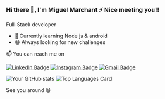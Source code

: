### Hi there 👋, I'm Miguel Marchant ⚡ Nice meeting you!!

Full-Stack developer

- 🌱 Currently learning Node js & android
- 😄 Always looking for new challenges

📫 You can reach me on 

[![LinkedIn Badge](https://img.shields.io/badge/LinkedIn-0077B5?style=for-the-badge&logo=linkedin&logoColor=white)](https://www.linkedin.com/in/miguel-marchant/)
[![Instagram Badge](https://img.shields.io/badge/Instagram-E4405F?style=for-the-badge&logo=instagram&logoColor=white)](https://www.instagram.com/mimarchantt/)
[![Gmail Badge](https://img.shields.io/badge/Gmail-D14836?style=for-the-badge&logo=gmail&logoColor=white)](mailto:mimarchtt@gmail.com)

![Your GitHub stats](https://github-readme-stats.vercel.app/api?username=mimarchant)
![Top Languages Card](https://github-readme-stats.vercel.app/api/top-langs/?username=mimarchant&layout=compact)


See you around 😄




<!--
**mimarchant/mimarchant** is a ✨ _special_ ✨ repository because its `README.md` (this file) appears on your GitHub profile.

Here are some ideas to get you started:

- 🔭 I’m currently working on ...
- 🌱 I’m currently learning ...
- 👯 I’m looking to collaborate on ...
- 🤔 I’m looking for help with ...
- 💬 Ask me about ...
- 📫 How to reach me: ...
- 😄 Pronouns: ...
- ⚡ Fun fact: ...
-->
